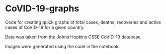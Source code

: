# CoVID-19-graphs
Code for creating quick graphs of total cases, deaths, recoveries and active cases of CoVID-19 for a given country.

Data was taken from the [Johns Hopkins CSSE CoVID-19 database](https://github.com/CSSEGISandData/COVID-19).

Images were generated using the code in the notebook.

